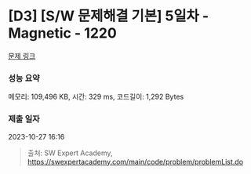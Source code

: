 # [D3] [S/W 문제해결 기본] 5일차 - Magnetic - 1220 

[문제 링크](https://swexpertacademy.com/main/code/problem/problemDetail.do?contestProbId=AV14hwZqABsCFAYD) 

### 성능 요약

메모리: 109,496 KB, 시간: 329 ms, 코드길이: 1,292 Bytes

### 제출 일자

2023-10-27 16:16



> 출처: SW Expert Academy, https://swexpertacademy.com/main/code/problem/problemList.do